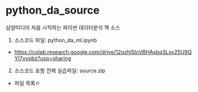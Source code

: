 # python_da_source

삼양미디어 처음 시작하는 파이썬 데이터분석 책 소스

1. 소스코드 파일: python_da_ml.ipynb
- https://colab.research.google.com/drive/12qzhlSlcVBHAsbq3Lsv25U9QYI7vypbz?usp=sharing


2. 소스코드 포함 전체 실습파일: source.zip
- 파일 목록ㅇ
